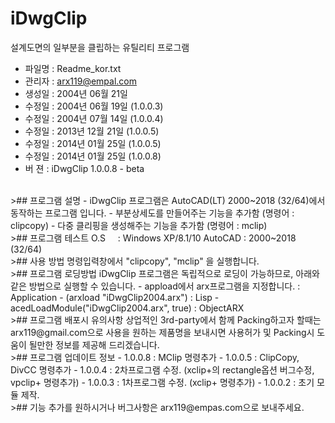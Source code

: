 # iDwgClip
설계도면의 일부분을 클립하는 유틸리티 프로그램

- 파일명 : Readme_kor.txt
- 관리자 : arx119@empal.com
- 생성일 : 2004년 06월 21일
- 수정일 : 2004년 06월 19일 (1.0.0.3)
- 수정일 : 2004년 07월 14일 (1.0.0.4)
- 수정일 : 2013년 12월 21일 (1.0.0.5)
- 수정일 : 2014년 01월 25일 (1.0.0.5)
- 수정일 : 2014년 01월 25일 (1.0.0.8)
- 버  젼 : iDwgClip 1.0.0.8 - beta
<br>
>## 프로그램 설명
- iDwgClip 프로그램은 AutoCAD(LT) 2000~2018 (32/64)에서 동작하는 프로그램 입니다.
- 부분상세도를 만들어주는 기능을 추가함 (명령어 : clipcopy)
- 다중 클리핑을 생성해주는 기능을 추가함 (명령어 : mclip)

<br>
>## 프로그램 테스트
O.S     : Windows XP/8.1/10
AutoCAD : 2000~2018 (32/64)

<br>
>## 사용 방법
명령입력창에서 "clipcopy", "mclip" 을 실행합니다.

<br>
>## 프로그램 로딩방법
iDwgClip 프로그램은 독립적으로 로딩이 가능하므로, 아래와 같은 방법으로
실행할 수 있습니다. 
- appload에서 arx프로그램을 지정합니다.          : Application
- (arxload "iDwgClip2004.arx")                   : Lisp
- acedLoadModule("iDwgClip2004.arx", true)       : ObjectARX

<br>
>## 프로그램 배포시 유의사항
상업적인 3rd-party에서 함께 Packing하고자 할때는 arx119@gmail.com으로 
사용을 원하는 제품명을 보내시면 사용허가 및 Packing시 도움이 될만한 정보를 
제공해 드리겠습니다.

<br>
 >## 프로그램 업데이트 정보
- 1.0.0.8  : MClip 명령추가
- 1.0.0.5  : ClipCopy, DivCC 명령추가
- 1.0.0.4  : 2차프로그램 수정. (xclip+의 rectangle옵션 버그수정, vpclip+ 명령추가)
- 1.0.0.3  : 1차프로그램 수정. (xclip+ 명령추가)
- 1.0.0.2  : 초기 모듈 제작.

<br>
>## 기능 추가를 원하시거나 버그사항은 arx119@empas.com으로 보내주세요.
